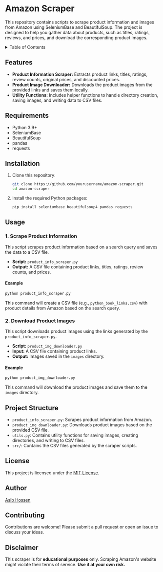 # Amazon Scraper

This repository contains scripts to scrape product information and images from Amazon using SeleniumBase and BeautifulSoup. The project is designed to help you gather data about products, such as titles, ratings, reviews, and prices, and download the corresponding product images.

<details>
<summary>Table of Contents</summary>

- [Amazon Scraper](#amazon-scraper)
  - [Features](#features)
  - [Requirements](#requirements)
  - [Installation](#installation)
  - [Usage](#usage)
    - [1. Scrape Product Information](#1-scrape-product-information)
      - [Example](#example)
    - [2. Download Product Images](#2-download-product-images)
      - [Example](#example)
  - [Project Structure](#project-structure)
  - [License](#license)
  - [Author](#author)
  - [Contributing](#contributing)
  - [Disclaimer](#disclaimer)
</details>

## Features

- **Product Information Scraper:** Extracts product links, titles, ratings, review counts, original prices, and discounted prices.
- **Product Image Downloader:** Downloads the product images from the provided links and saves them locally.
- **Utility Functions:** Includes helper functions to handle directory creation, saving images, and writing data to CSV files.

## Requirements

- Python 3.9+
- SeleniumBase
- BeautifulSoup
- pandas
- requests

## Installation

1. Clone this repository:

    ```bash
    git clone https://github.com/yourusername/amazon-scraper.git
    cd amazon-scraper
    ```

2. Install the required Python packages:

    ```bash
    pip install seleniumbase beautifulsoup4 pandas requests
    ```

## Usage

### 1. Scrape Product Information

This script scrapes product information based on a search query and saves the data to a CSV file.

- **Script:** `product_info_scraper.py`
- **Output:** A CSV file containing product links, titles, ratings, review counts, and prices.

#### Example

```bash
python product_info_scraper.py
```

This command will create a CSV file (e.g., `python_book_links.csv`) with product details from Amazon based on the search query.

### 2. Download Product Images

This script downloads product images using the links generated by the `product_info_scraper.py`.

- **Script:** `product_img_downloader.py`
- **Input:** A CSV file containing product links.
- **Output:** Images saved in the `images` directory.

#### Example

```bash
python product_img_downloader.py
```

This command will download the product images and save them to the `images` directory.

## Project Structure

- `product_info_scraper.py`: Scrapes product information from Amazon.
- `product_img_downloader.py`: Downloads product images based on the provided CSV file.
- `utils.py`: Contains utility functions for saving images, creating directories, and writing to CSV files.
- `src/`: Contains the CSV files generated by the scraper scripts.

## License

This project is licensed under the [MIT License](LICENSE).

## Author
[Asib Hossen](https://github.com/asibhossen897)

## Contributing

Contributions are welcome! Please submit a pull request or open an issue to discuss your ideas.

## Disclaimer

This scraper is for **educational purposes** only. Scraping Amazon's website might violate their terms of service. **Use it at your own risk.**